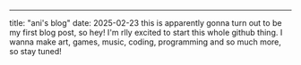 ---
title: "ani's blog"
date: 2025-02-23
this is apparently gonna turn out to be my first blog post, so hey! I'm rlly excited to start this whole github thing. I wanna make art, games, music, coding, programming and so much more, so stay tuned!
